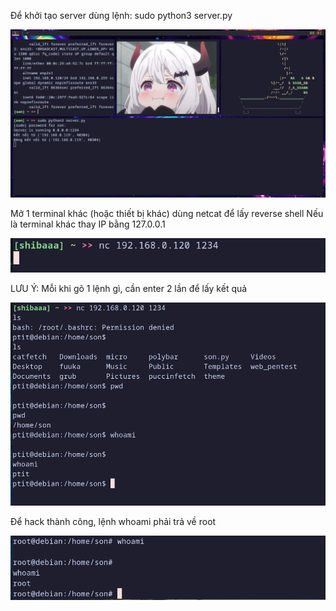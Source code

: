 Để khởi tạo server dùng lệnh: sudo python3 server.py

![alt text](image.png)

Mở 1 terminal khác (hoặc thiết bị khác) dùng netcat để lấy reverse shell
Nếu là terminal khác thay IP bằng 127.0.0.1 

![alt text](<Screenshot from 2025-03-07 19-45-59.png>)

LƯU Ý: Mỗi khi gõ 1 lệnh gì, cần enter 2 lần để lấy kết quả

![alt text](<Screenshot from 2025-03-07 19-46-27.png>)

Để hack thành công, lệnh whoami phải trả về root

![alt text](<Screenshot from 2025-03-07 19-49-07.png>)
